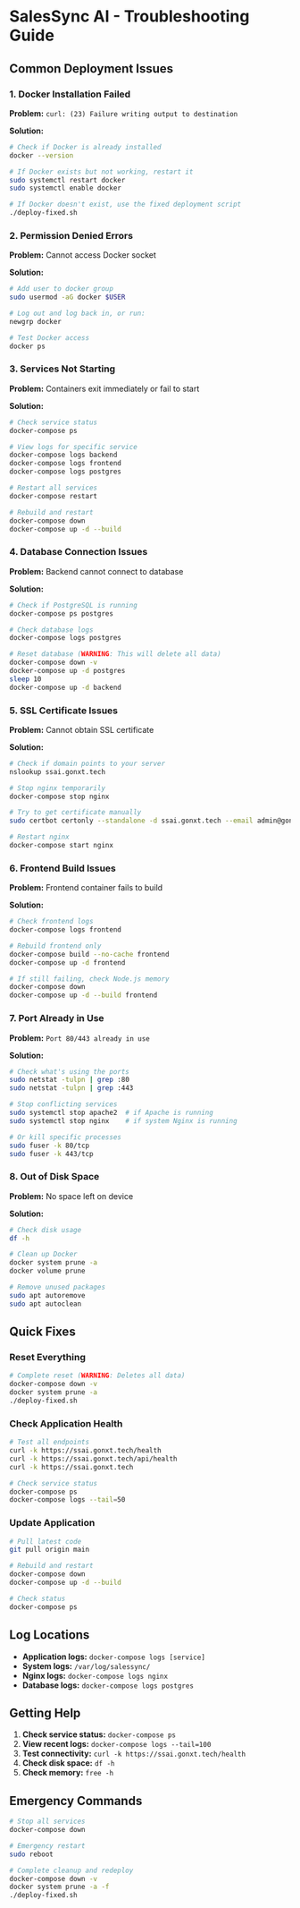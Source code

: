 # SalesSync AI - Troubleshooting Guide

## Common Deployment Issues

### 1. Docker Installation Failed

**Problem:** `curl: (23) Failure writing output to destination`

**Solution:**
```bash
# Check if Docker is already installed
docker --version

# If Docker exists but not working, restart it
sudo systemctl restart docker
sudo systemctl enable docker

# If Docker doesn't exist, use the fixed deployment script
./deploy-fixed.sh
```

### 2. Permission Denied Errors

**Problem:** Cannot access Docker socket

**Solution:**
```bash
# Add user to docker group
sudo usermod -aG docker $USER

# Log out and log back in, or run:
newgrp docker

# Test Docker access
docker ps
```

### 3. Services Not Starting

**Problem:** Containers exit immediately or fail to start

**Solution:**
```bash
# Check service status
docker-compose ps

# View logs for specific service
docker-compose logs backend
docker-compose logs frontend
docker-compose logs postgres

# Restart all services
docker-compose restart

# Rebuild and restart
docker-compose down
docker-compose up -d --build
```

### 4. Database Connection Issues

**Problem:** Backend cannot connect to database

**Solution:**
```bash
# Check if PostgreSQL is running
docker-compose ps postgres

# Check database logs
docker-compose logs postgres

# Reset database (WARNING: This will delete all data)
docker-compose down -v
docker-compose up -d postgres
sleep 10
docker-compose up -d backend
```

### 5. SSL Certificate Issues

**Problem:** Cannot obtain SSL certificate

**Solution:**
```bash
# Check if domain points to your server
nslookup ssai.gonxt.tech

# Stop nginx temporarily
docker-compose stop nginx

# Try to get certificate manually
sudo certbot certonly --standalone -d ssai.gonxt.tech --email admin@gonxt.tech --agree-tos --non-interactive

# Restart nginx
docker-compose start nginx
```

### 6. Frontend Build Issues

**Problem:** Frontend container fails to build

**Solution:**
```bash
# Check frontend logs
docker-compose logs frontend

# Rebuild frontend only
docker-compose build --no-cache frontend
docker-compose up -d frontend

# If still failing, check Node.js memory
docker-compose down
docker-compose up -d --build frontend
```

### 7. Port Already in Use

**Problem:** `Port 80/443 already in use`

**Solution:**
```bash
# Check what's using the ports
sudo netstat -tulpn | grep :80
sudo netstat -tulpn | grep :443

# Stop conflicting services
sudo systemctl stop apache2  # if Apache is running
sudo systemctl stop nginx    # if system Nginx is running

# Or kill specific processes
sudo fuser -k 80/tcp
sudo fuser -k 443/tcp
```

### 8. Out of Disk Space

**Problem:** No space left on device

**Solution:**
```bash
# Check disk usage
df -h

# Clean up Docker
docker system prune -a
docker volume prune

# Remove unused packages
sudo apt autoremove
sudo apt autoclean
```

## Quick Fixes

### Reset Everything
```bash
# Complete reset (WARNING: Deletes all data)
docker-compose down -v
docker system prune -a
./deploy-fixed.sh
```

### Check Application Health
```bash
# Test all endpoints
curl -k https://ssai.gonxt.tech/health
curl -k https://ssai.gonxt.tech/api/health
curl -k https://ssai.gonxt.tech

# Check service status
docker-compose ps
docker-compose logs --tail=50
```

### Update Application
```bash
# Pull latest code
git pull origin main

# Rebuild and restart
docker-compose down
docker-compose up -d --build

# Check status
docker-compose ps
```

## Log Locations

- **Application logs:** `docker-compose logs [service]`
- **System logs:** `/var/log/salessync/`
- **Nginx logs:** `docker-compose logs nginx`
- **Database logs:** `docker-compose logs postgres`

## Getting Help

1. **Check service status:** `docker-compose ps`
2. **View recent logs:** `docker-compose logs --tail=100`
3. **Test connectivity:** `curl -k https://ssai.gonxt.tech/health`
4. **Check disk space:** `df -h`
5. **Check memory:** `free -h`

## Emergency Commands

```bash
# Stop all services
docker-compose down

# Emergency restart
sudo reboot

# Complete cleanup and redeploy
docker-compose down -v
docker system prune -a -f
./deploy-fixed.sh
```